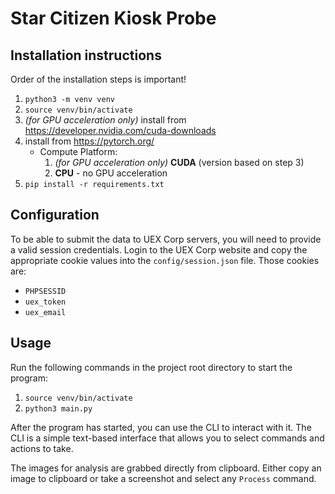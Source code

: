 # Star Citizen Kiosk Probe

## Installation instructions

Order of the installation steps is important!

1. `python3 -m venv venv`
2. `source venv/bin/activate`
3. _(for GPU acceleration only)_ install from https://developer.nvidia.com/cuda-downloads
4. install from https://pytorch.org/
   - Compute Platform:
     1. _(for GPU acceleration only)_ **CUDA** (version based on step 3)
     2. **CPU** - no GPU acceleration
5. `pip install -r requirements.txt`

## Configuration
To be able to submit the data to UEX Corp servers, you will need to provide a valid session credentials.
Login to the UEX Corp website and copy the appropriate cookie values into the `config/session.json` file.
Those cookies are:
- `PHPSESSID`
- `uex_token`
- `uex_email`


## Usage
Run the following commands in the project root directory to start the program:
1. `source venv/bin/activate`
2. `python3 main.py`

After the program has started, you can use the CLI to interact with it.
The CLI is a simple text-based interface that allows you to select commands and actions to take.

The images for analysis are grabbed directly from clipboard.
Either copy an image to clipboard or take a screenshot and select any `Process` command.
